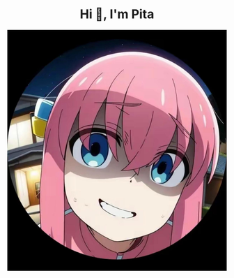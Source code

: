 <h1 align="center">Hi 👋, I'm Pita</h1>

![alt text](https://github.com/pita092/images-for-repos/blob/main/nononono.jpg?raw=true)
